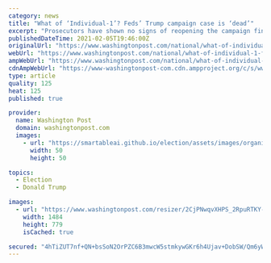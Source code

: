 ```yaml
---
category: news
title: "What of ‘Individual-1’? Feds’ Trump campaign case is ‘dead’"
excerpt: "Prosecutors have shown no signs of reopening the campaign finance investigation that sent Donald Trump’s former attorney Michael Cohen to prison even now that Trump has left the White House"
publishedDateTime: 2021-02-05T19:46:00Z
originalUrl: "https://www.washingtonpost.com/national/what-of-individual-1-feds-trump-campaign-case-is-dead/2021/02/05/678965ec-67ea-11eb-bab8-707f8769d785_story.html"
webUrl: "https://www.washingtonpost.com/national/what-of-individual-1-feds-trump-campaign-case-is-dead/2021/02/05/678965ec-67ea-11eb-bab8-707f8769d785_story.html"
ampWebUrl: "https://www.washingtonpost.com/national/what-of-individual-1-feds-trump-campaign-case-is-dead/2021/02/05/678965ec-67ea-11eb-bab8-707f8769d785_story.html?outputType=amp"
cdnAmpWebUrl: "https://www-washingtonpost-com.cdn.ampproject.org/c/s/www.washingtonpost.com/national/what-of-individual-1-feds-trump-campaign-case-is-dead/2021/02/05/678965ec-67ea-11eb-bab8-707f8769d785_story.html?outputType=amp"
type: article
quality: 125
heat: 125
published: true

provider:
  name: Washington Post
  domain: washingtonpost.com
  images:
    - url: "https://smartableai.github.io/election/assets/images/organizations/washingtonpost.com-50x50.jpg"
      width: 50
      height: 50

topics:
  - Election
  - Donald Trump

images:
  - url: "https://www.washingtonpost.com/resizer/2CjPNwqvXHPS_2RpuRTKY-p3eVo=/1484x0/www.washingtonpost.com/pb/resources/img/twp-social-share.png"
    width: 1484
    height: 779
    isCached: true

secured: "4hTiZUT7nf+QN+bsSoN2OrPZC6B3mwcW5stmkywGKr6h4Ujav+DobSW/Qm6yW+z/HiqLkzW6FkItvuUkdQZReMA/qXabq85stgcXe3mXIBfl3c+r9qVma7bmUlbOB+9mqteC4ZMT9+/JmwuBAGa+Lci4HfTUUdVxNdZOAykwkUYQ4MBB1LS1dSAEASTwDYWyzyhml4yTo2C/Xweqmq4pYcDeZsks7BwuXa/zwRkvEbbJD7bMg/q2eODCWdtHWBuxB/H02H9xCeICAjbT43KVbTfi0ApPhInQPyTbXcYaXfCzbVIrknvrn8eyLp+cg3FKzCwbSKXE9fA9vqX834Zzrj6PeQrz5dw5EdGEZwewlHY=;nuh5u/OaUdqSdeK/OfKjmQ=="
---
```



